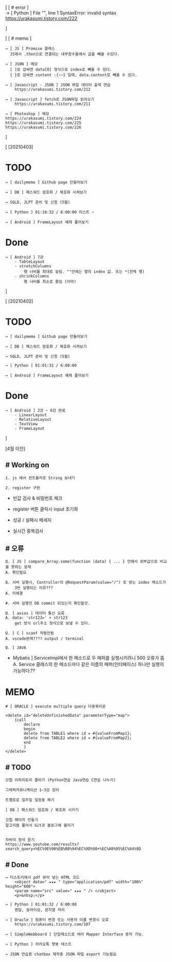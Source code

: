 [           [ # error ]  
    → [ Python ] File "<stdin>", line 1 SyntaxError: invalid syntax
        https://urakasumi.tistory.com/222

]

<!-------------------------------------------------->

[           [ # memo ]  

    → [ JS ] Promise 클래스
      JS에서 .then으로 연결되는 내부함수들에서 값을 빼올 수있다.

    → [ JSON ] 메모
      [ ]로 감싸면 data[0] 형식으로 index로 빼올 수 있다.
      { }로 감싸면 content :{~~} 일때, data.content로 빼올 수 있다.
    
    → [ Javascript - JSON ] JSON 파일 데이터 출력 연습
        https://urakasumi.tistory.com/212

    → [ Javascript ] fetch로 JSON파일 읽어오기
        https://urakasumi.tistory.com/211
    
    → [ Photoshop ] 메모
    https://urakasumi.tistory.com/224 
    https://urakasumi.tistory.com/225
    https://urakasumi.tistory.com/226

]


<!--------------------------------------------
        4월 기록
---------------------------------------------->

[ [20210403]


# TODO

    → [ dailymemo ] Github page 만들어보기

    → [ DB ] 패스워드 암호화 / 복호화 시켜보기

    → SQLD, JLPT 준비 및 신청 (5월)

    → [ Python ] 01:18:32 / 6:00:00 리스트 ~

    → [ Android ] FrameLayout 예제 풀어보기

# Done

    → [ Android ] 7강
        - TableLayout
        - stretchColumns
            행 너비를 최대로 늘림. ""안에는 열의 index 값. 또는 *(전체 행)
        - shrinkColumns
            행 너비를 최소로 줄임 (아마)

]
<!-------------------------------------------------->

[ [20210402]

# TODO

    → [ dailymemo ] Github page 만들어보기

    → [ DB ] 패스워드 암호화 / 복호화 시켜보기

    → SQLD, JLPT 준비 및 신청 (5월)

    → [ Python ] 01:01:32 / 6:00:00

    → [ Android ] FrameLayout 예제 풀어보기

# Done

    → [ Android ] 2강 ~ 6강 완료
        - LinearLayout
        - RelativeLayout
        - TextView
        - FrameLayout


]



<!--------------------------------------------
        4월 이전
---------------------------------------------->

[4월 이전]

## # Working on

    1. js 에서 컨트롤러로 String 보내기

    2. register 구현
        
 
 - 빈값 검사 & 비밀번호 체크
        
 
 - register 버튼 클릭시 input 초기화
        
 
 - 성공 / 실패시 메세지
        
 
 - 실시간 중복검사

## # 오류

    Q. [ JS ] compare_Array.some(function (data) { ... } 안에서 외부값으로 비교를 못하는 문제
    A. 확인필요

    Q. 서버 실행시, Controller의 @RequestParam(value="/") 로 받는 index 메소드가
        3번 실행되는 이유???
    A. 미해결

    #. 서버 실행전 DB commit 되있는지 확인할것.

    Q. [ axios ] 데이터 통신 오류
    A. data: 'str123=' + str123
        get 방식 url주소 형식으로 보낼 수 있다.

    Q. [ C ] scanf 작동안됨
    A. vscode문제???? output / terminal

    Q. [ JAVA 
 
 - Mybatis ] ServiceImpl에서 한 메소드로 두 매퍼를 실행시키려니 500 오류가 뜸
    A. Service 클래스의 한 메소드마다 같은 이름의 매퍼(인터페이스) 하나만 실행이 가능하다.??

# MEMO

    # [ ORACLE ] execute multiple query 다중쿼리문

    <delete id="deleteUnfinishedData" parameterType="map">
    	{call
    		declare
    		begin
    		delete from TABLE1 where id = #{valueFromMap1};
    		delete from TABLE2 where id = #{valueFromMap2};
    		end
    		}
    </delete>

## # TODO

    깃헙 리파지토리 줄이기 (Python연습 Java연습 C연습 나누기)

    그래픽커뮤니케이션 1~3강 정리

    트렐로로 일주일 일정표 짜기

    [ DB ] 패스워드 암호화 / 복호화 시키기

    깃헙 페이지 만들기
    알고리즘 풀어서 Git과 블로그에 올리기
    

    자바의 정석 듣기
    https://www.youtube.com/results?search_query=%EC%9E%90%EB%B0%94%EC%9D%98+%EC%A0%95%EC%84%9D

## # Done

    → 티스토리에서 pdf 뷰어 넣는 HTML 코드
        <object data=" ★★★ " type="application/pdf" width="100%" height="600">
        <param name="src" value=" ★★★ " /> </object>
        <p>&nbsp;</p>

    → [ Python ] 01:01:32 / 6:00:00
        랜덤, 슬라이싱, 문자열 처리

    → [ Oracle ] 컴퓨터 변경 또는 사용자 이름 변경시 오류
        https://urakasumi.tistory.com/187

    → [ SimpleWebboard ] 단일메소드로 여러 Mapper Interface 동작 가능.

    → [ Python ] 카카오톡 챗봇 테스트

    → JSON 연습용 chatbox 제작중 JSON 파일 export 기능필요


